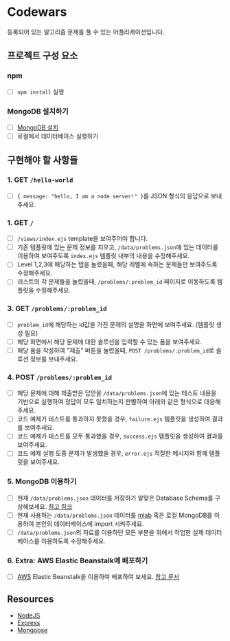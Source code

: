 # Codewars

등록되어 있는 알고리즘 문제를 풀 수 있는 어플리케이션입니다.

## 프로젝트 구성 요소

### npm

  - [ ] `npm install` 실행

### MongoDB 설치하기

  - [ ] [MongoDB 설치](https://docs.mongodb.com/manual/installation/)
  - [ ] 로컬에서 데이터베이스 실행하기

## 구현해야 할 사항들

### 1. GET `/hello-world`

  - [ ] `{ message: "hello, I am a node server!" }`를 JSON 형식의 응답으로 보내주세요.

### 1. GET `/`

  - [ ] `/views/index.ejs` template을 보여주어야 합니다.
  - [ ] 기존 템플릿에 있는 문제 정보를 지우고, `/data/problems.json`에 있는 데이터를 이용하여 보여주도록 `index.ejs` 템플릿 내부의 내용을 수정해주세요.
  - [ ] Level 1,2,3에 해당하는 탭을 눌렀을때, 해당 레벨에 속하는 문제들만 보여주도록 수정해주세요.
  - [ ] 리스트의 각 문제들을 눌렀을때, `/problems/:problem_id` 페이지로 이동하도록 템플릿을 수정해주세요.

### 3. GET `/problems/:problem_id`

  - [ ] `problem_id`에 해당하는 id값을 가진 문제의 설명을 화면에 보여주세요. (템플릿 생성 필요)
  - [ ] 해당 화면에서 해당 문제에 대한 솔루션을 입력할 수 있는 폼을 보여주세요.
  - [ ] 해당 폼을 작성하여 "제출" 버튼을 눌렀을때, `POST /problems/:problem_id`로 솔루션 정보를 보내주세요.

### 4. POST `/problems/:problem_id`

  - [ ] 해당 문제에 대해 제출받은 답안을 `/data/problems.json`에 있는 테스트 내용을 기반으로 실행하여 정답이 모두 일치하는지 판별하여 아래와 같은 형식으로 대응해주세요.
  - [ ] 코드 예제가 테스트를 통과하지 못했을 경우, `failure.ejs` 템플릿을 생성하여 결과를 보여주세요.
  - [ ] 코드 예제가 테스트를 모두 통과했을 경우, `success.ejs` 템플릿을 생성하여 결과를 보여주세요.
  - [ ] 코드 예제 실행 도중 문제가 발생했을 경우, `error.ejs` 적절한 메시지와 함께 템플릿을 보여주세요.

### 5. MongoDB 이용하기

  - [ ] 현재 `/data/problems.json` 데이터를 저장하기 알맞은 Database Schema를 구상해보세요. [참고 링크](http://mongoosejs.com/docs/guide.html)
  - [ ] 현재 사용하는 `/data/problems.json` 데이터를 [mlab](https://mlab.com/) 혹은 로컬 MongoDB를 이용하여 본인의 데이터베이스에 import 시켜주세요.
  - [ ] `/data/problems.json`의 자료를 이용하던 모든 부분을 위에서 작업한 실제 데이터베이스를 이용하도록 수정해주세요.

### 6. Extra: AWS Elastic Beanstalk에 배포하기

  - [ ] [AWS](https://aws.amazon.com/) Elastic Beanstalk을 이용하여 배포하여 보세요. [참고 문서](https://github.com/vanilla-coding/docs/wiki/Setting-up-AWS-Elastic-Beanstalk)

## Resources

* [NodeJS](https://nodejs.org/api/)
* [Express](https://expressjs.com/)
* [Mongoose](http://mongoosejs.com/)
